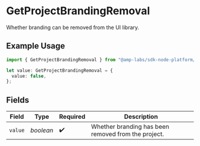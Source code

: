 # GetProjectBrandingRemoval

Whether branding can be removed from the UI library.

## Example Usage

```typescript
import { GetProjectBrandingRemoval } from "@amp-labs/sdk-node-platform/models/operations";

let value: GetProjectBrandingRemoval = {
  value: false,
};
```

## Fields

| Field                                               | Type                                                | Required                                            | Description                                         |
| --------------------------------------------------- | --------------------------------------------------- | --------------------------------------------------- | --------------------------------------------------- |
| `value`                                             | *boolean*                                           | :heavy_check_mark:                                  | Whether branding has been removed from the project. |